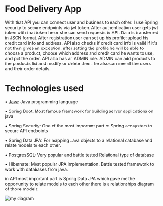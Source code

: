 # Food Delivery App

With that API you can connect user and business to each other. I use Spring security to secure endpoints via jwt token. After authentication user gets jwt token with that token he or she can send requests to API. Data is transferred in JSON format. After registration user can set up his profile: upload his credit card info and address. API also checks if credit card info is valid if it's not then gives an exception. after setting the profile he will be able to choose a product, choose which address and credit card he wants to use, and put the order. API also has an ADMIN role. ADMIN can add products to the products list and modify or delete them. he also can see all the users and their order details. 

# Technologies used

• [Java](https://www.java.com): Java programming language

• Spring Boot: Most famous framework for building server applications on java

• Spring Security: One of the most important part of Spring ecosystem to secure API endpoints

• Spring Data JPA: For mapping Java objects to a relational database and relate models to each other.

• PostgresSQL: Very popular and battle tested Relational type of database

• Hibernate: Most popular JPA implementation. Battle tested framework to work with databases from java.



in API most important part is Spring Data JPA which gave me the opportunity to relate models to each other there is a relationships diagram of those models:


![my diagram](https://github.com/GaRRi11/FoodDeliveryApp/assets/101354276/4bfbe3b9-7da5-482c-93bf-55f458d7cd1c)

